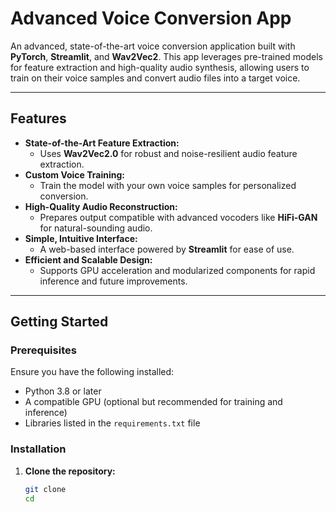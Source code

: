 # **Advanced Voice Conversion App**

An advanced, state-of-the-art voice conversion application built with **PyTorch**, **Streamlit**, and **Wav2Vec2**. This app leverages pre-trained models for feature extraction and high-quality audio synthesis, allowing users to train on their voice samples and convert audio files into a target voice.

---

## **Features**

- **State-of-the-Art Feature Extraction:**
  - Uses **Wav2Vec2.0** for robust and noise-resilient audio feature extraction.
- **Custom Voice Training:**
  - Train the model with your own voice samples for personalized conversion.
- **High-Quality Audio Reconstruction:**
  - Prepares output compatible with advanced vocoders like **HiFi-GAN** for natural-sounding audio.
- **Simple, Intuitive Interface:**
  - A web-based interface powered by **Streamlit** for ease of use.
- **Efficient and Scalable Design:**
  - Supports GPU acceleration and modularized components for rapid inference and future improvements.

---

## **Getting Started**

### Prerequisites

Ensure you have the following installed:

- Python 3.8 or later
- A compatible GPU (optional but recommended for training and inference)
- Libraries listed in the `requirements.txt` file

### Installation

1. **Clone the repository:**

   ```bash
   git clone 
   cd 
